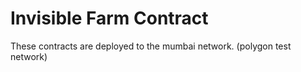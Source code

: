 # Invisible Farm Contract

These contracts are deployed to the mumbai network. (polygon test network)